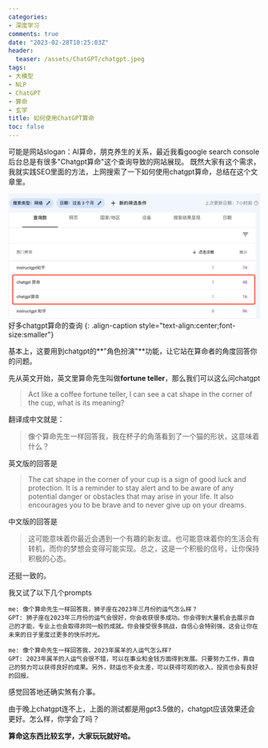 ```yaml
---
categories:
- 深度学习
comments: true
date: "2023-02-28T10:25:03Z"
header:
  teaser: /assets/ChatGPT/chatgpt.jpeg
tags:
- 大模型
- NLP
- ChatGPT
- 算命
- 玄学
title: 如何使用ChatGPT算命
toc: false
---
```


可能是网站slogan：AI算命，朋克养生的关系，最近我看google search console后台总是有很多"Chatgpt算命"这个查询导致的网站展现。
既然大家有这个需求，我就实践SEO里面的方法，上网搜索了一下如何使用chatgpt算命，总结在这个文章里。

![好多chatgpt算命的查询](/assets/ChatGPT/search.png)
好多chatgpt算命的查询
{: .align-caption style="text-align:center;font-size:smaller"}


基本上，这要用到chatgpt的**"角色扮演"**功能，让它站在算命者的角度回答你的问题。

先从英文开始，英文里算命先生叫做**fortune teller**，那么我们可以这么问chatgpt

> Act like a coffee fortune teller, I can see a cat shape in the corner of the cup, what is its meaning?

翻译成中文就是：
> 像个算命先生一样回答我，我在杯子的角落看到了一个猫的形状，这意味着什么？

英文版的回答是

> The cat shape in the corner of your cup is a sign of good luck and protection. It is a reminder to stay alert and to be aware of any potential danger or obstacles that may arise in your life. It also encourages you to be brave and to never give up on your dreams.

中文版的回答是

> 这可能意味着你最近会遇到一个有趣的新友谊。也可能意味着你的生活会有转机，而你的梦想会变得可能实现。总之，这是一个积极的信号，让你保持积极的心态。

还挺一致的。

我又试了以下几个prompts

```
me: 像个算命先生一样回答我，狮子座在2023年三月份的运气怎么样？
GPT: 狮子座在2023年三月份的运气会很好，你会收获很多成功。你会得到大量机会去展示自己的才能，专业上也会取得非同一般的成就。你会接受很多挑战，自信心会特别强，这会让你在未来的日子里度过更多的快乐时光。
```

```
me: 像个算命先生一样回答我，2023年属羊的人运气怎么样?
GPT: 2023年属羊的人运气会很不错，可以在事业和金钱方面得到发展。只要努力工作，靠自己的努力可以获得良好的成果。另外，财运也不会太差，可以获得可观的收入，投资也会有良好的回报。
```

感觉回答地还确实煞有介事。

由于晚上chatgpt连不上，上面的测试都是用gpt3.5做的，chatgpt应该效果还会更好。怎么样，你学会了吗？

**算命这东西比较玄学，大家玩玩就好哈。**